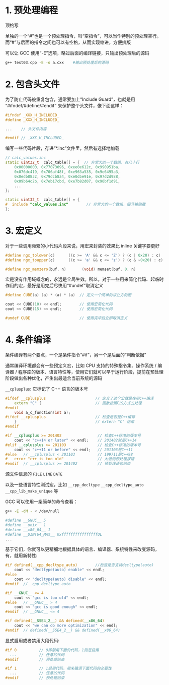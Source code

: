 # 1. 预处理编程
顶格写

单独的一个“#”也是一个预处理指令，叫“空指令”，可以当作特别的预处理空行。而“#”与后面的指令之间也可以有空格，从而实现缩进，方便排版

可以让 GCC 使用“-E”选项，略过后面的编译链接，只输出预处理后的源码
```bash
g++ test03.cpp -E -o a.cxx    #输出预处理后的源码
```

# 2. 包含头文件
为了防止代码被重复包含，通常要加上“Include Guard”，也就是用 “#ifndef/#define/#endif” 来保护整个头文件，像下面这样：
```c++
#ifndef _XXX_H_INCLUDED_
#define _XXX_H_INCLUDED_

...    // 头文件内容

#endif // _XXX_H_INCLUDED_
```

编写一些代码片段，存进“*.inc”文件里，然后有选择地加载
```c++
// calc_values.inc
static uint32_t  calc_table[] = {  // 非常大的一个数组，有几十行
    0x00000000, 0x77073096, 0xee0e612c, 0x990951ba,
    0x076dc419, 0x706af48f, 0xe963a535, 0x9e6495a3,
    0x0edb8832, 0x79dcb8a4, 0xe0d5e91e, 0x97d2d988,
    0x09b64c2b, 0x7eb17cbd, 0xe7b82d07, 0x90bf1d91,
    ...                          
};

static uint32_t  calc_table[] = {
#  include "calc_values.inc"        // 非常大的一个数组，细节被隐藏
};
```

# 3. 宏定义
对于一些调用频繁的小代码片段来说，用宏来封装的效果比 inline 关键字要更好
```c++
#define ngx_tolower(c)      ((c >= 'A' && c <= 'Z') ? (c | 0x20) : c)
#define ngx_toupper(c)      ((c >= 'a' && c <= 'z') ? (c & ~0x20) : c)

#define ngx_memzero(buf, n)       (void) memset(buf, 0, n)
```

宏是没有作用域概念的，永远是全局生效。所以，对于一些用来简化代码、起临时作用的宏，最好是用完后尽快用“#undef”取消定义
```c++
#define CUBE(a) (a) * (a) * (a)  // 定义一个简单的求立方的宏

cout << CUBE(10) << endl;        // 使用宏简化代码
cout << CUBE(15) << endl;        // 使用宏简化代码

#undef CUBE                      // 使用完毕后立即取消定义
```

# 4. 条件编译
条件编译有两个要点，一个是条件指令“#if”，另一个是后面的“判断依据”

通常编译环境都会有一些预定义宏，比如 CPU 支持的特殊指令集、操作系统 / 编译器 / 程序库的版本、语言特性等，使用它们就可以早于运行阶段，提前在预处理阶段做出各种优化，产生出最适合当前系统的源码

`__cplusplus`: 它标记了 C++ 语言的版本号
```c++
#ifdef __cplusplus                      // 定义了这个宏就是在用C++编译
    extern "C" {                        // 函数按照C的方式去处理
#endif
    void a_c_function(int a);
#ifdef __cplusplus                      // 检查是否是C++编译
    }                                   // extern "C" 结束
#endif

#if __cplusplus >= 201402                // 检查C++标准的版本号
    cout << "c++14 or later" << endl;    // 201402就是C++14
#elif __cplusplus >= 201103              // 检查C++标准的版本号
    cout << "c++11 or before" << endl;   // 201103是C++11
#else   // __cplusplus < 201103          // 199711是C++98
#   error "c++ is too old"               // 太低则预处理报错
#endif  // __cplusplus >= 201402         // 预处理语句结束
```

源文件信息的 `FILE` `LINE` `DATE`

以及一些语言特性测试宏，比如 `__cpp_decltype` `__cpp_decltype_auto` `__cpp_lib_make_unique` 等

GCC 可以使用一条简单的命令查看：
```bash
g++ -E -dM - < /dev/null

#define __GNUC__ 5
#define __unix__ 1
#define __x86_64__ 1
#define __UINT64_MAX__ 0xffffffffffffffffUL
...
```
基于它们，你就可以更精细地根据具体的语言、编译器、系统特性来改变源码，有，就用新特性:
```c++
#if defined(__cpp_decltype_auto)        //检查是否支持decltype(auto)
    cout << "decltype(auto) enable" << endl;
#else
    cout << "decltype(auto) disable" << endl;
#endif  //__cpp_decltype_auto

#if __GNUC__ <= 4
    cout << "gcc is too old" << endl;
#else   // __GNUC__ > 4
    cout << "gcc is good enough" << endl;
#endif  // __GNUC__ <= 4

#if defined(__SSE4_2__) && defined(__x86_64)
    cout << "we can do more optimization" << endl;
#endif  // defined(__SSE4_2__) && defined(__x86_64)
```

显式启用或者禁用大段代码:
```c++
#if 0          // 0即禁用下面的代码，1则是启用
  ...          // 任意的代码
#endif         // 预处理结束

#if 1          // 1启用代码，用来强调下面代码的必要性
  ...          // 任意的代码
#endif         // 预处理结束
```
